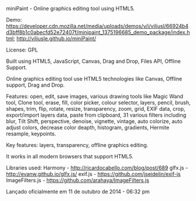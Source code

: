 miniPaint - Online graphics editing tool using HTML5.

Demo: https://developer.cdn.mozilla.net/media/uploads/demos/v/i/viliusl/66924b4d3bff8b1c0abecfd52e72407f/minipaint_1375196685_demo_package/index.html; http://viliusle.github.io/miniPaint/

License: GPL

Built using HTML5, JavaScript, Canvas, Drag and Drop, Files API, Offline Support. 

Online graphics editing tool use HTML5 technologies like Canvas, Offline support,
Drag and Drop.

Features: open, edit, save images, various drawing tools like Magic Wand tool, Clone tool, 
erase, fill, color picker, colour selector, layers, pencil, brush, shapes, trim, flip, 
rotate, resize, transparency, zoom, grid, EXIF data, crop, export/import layers data, 
paste from clipboard, 31 various filters including blur, Tilt Shift, perspective, 
denoise, vignette, vintage, auto colorize, auto adjust colors, decrease color deapth, 
histogram, gradients, Hermite resample, keypoints.

Key features: layers, transparency, offline graphics editing.

It works in all modern browsers that support HTML5.

Libraries used:
Harmony - http://ricardocabello.com/blog/post/689
glfx.js - http://evanw.github.io/glfx.js/
exif.js - https://github.com/jseidelin/exif-js
ImageFilters.js - https://github.com/arahaya/ImageFilters.js


Lançado oficialmente em 11 de outubro de 2014 - 06:32 pm
